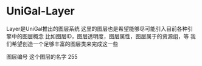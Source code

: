 # UniGal-Layer

Layer是UniGal推出的图层系统
这里的图层也是希望能够尽可能引入目前各种引擎中的图层概念
比如图层ID，图层透明度，图层属性，图层属于的资源组，等
我们希望创造一个足够丰富的图层类来完成这一些

<layer>
<layer_ID>
图层编号
</layer_ID>
<layer_name>
这个图层的名字
</layer_name>
<layer_opacity>
255
</layer_opacity
</layer>
